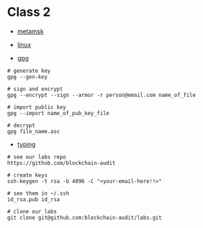# Class 2


* [metamsk](https://metamask.io/)

* [linux](https://linuxjourney.com/)

* [gpg](https://www.digitalocean.com/community/tutorials/how-to-use-gpg-to-encrypt-and-sign-messages)
```
# generate key
gpg --gen-key

# sign and encrypt
gpg --encrypt --sign --armor -r person@email.com name_of_file

# import public key
gpg --import name_of_pub_key_file

# decrypt
gpg file_name.asc

```

* [typing](https://www.keybr.com/)

```
# see our labs repo
https://github.com/blockchain-audit

# create keys
ssh-keygen -t rsa -b 4096 -C "<your-email-here!!>"

# see them in ~/.ssh
id_rsa.pub id_rsa

# clone our labs
git clone git@github.com:blockchain-audit/labs.git
```

